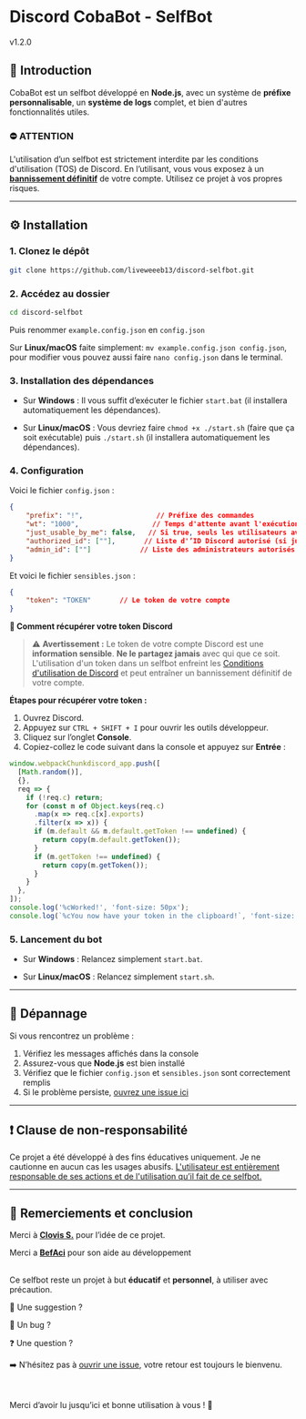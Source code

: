 # Discord CobaBot - SelfBot 
v1.2.0

## 🔰 Introduction

CobaBot est un selfbot développé en **Node.js**, avec un système de **préfixe personnalisable**, un **système de logs** complet, et bien d'autres fonctionnalités utiles.

### ⛔ ATTENTION

L'utilisation d’un selfbot est strictement interdite par les conditions d'utilisation (TOS) de Discord.
En l’utilisant, vous vous exposez à un <u>**bannissement définitif**</u> de votre compte.
Utilisez ce projet à vos propres risques.

---

## ⚙️ Installation

### 1. **Clonez le dépôt**

```bash
git clone https://github.com/liveweeeb13/discord-selfbot.git
```

### 2. **Accédez au dossier**

```bash
cd discord-selfbot
```

Puis renommer `example.config.json` en `config.json`

Sur **Linux/macOS** faite simplement: `mv example.config.json config.json`, pour modifier vous pouvez aussi faire `nano config.json` dans le terminal.

### 3. **Installation des dépendances**

* Sur **Windows** : Il vous suffit d’exécuter le fichier `start.bat` (il installera automatiquement les dépendances).

* Sur **Linux/macOS** : Vous devriez faire `chmod +x ./start.sh` (faire que ça soit exécutable) puis `./start.sh` (il installera automatiquement les dépendances).

### 4. **Configuration**

Voici le fichier `config.json` :

```json
{
    "prefix": "!",                  // Préfixe des commandes
    "wt": "1000",                  // Temps d'attente avant l'exécution d'une commande (en ms)
    "just_usable_by_me": false,   // Si true, seuls les utilisateurs avec les ID définis pourront utiliser le bot
    "authorized_id": [""],       // Liste d'’ID Discord autorisé (si just_usable_by_me est true)
    "admin_id": [""]            // Liste des administrateurs autorisés à utiliser les commandes critiques
}
```

Et voici le fichier `sensibles.json` :

```json
{
    "token": "TOKEN"       // Le token de votre compte
}
```

**🎫 Comment récupérer votre token Discord**

> ⚠️ **Avertissement :** Le token de votre compte Discord est une **information sensible**. **Ne le partagez jamais** avec qui que ce soit. L'utilisation d'un token dans un selfbot enfreint les [Conditions d'utilisation de Discord](https://discord.com/terms) et peut entraîner un bannissement définitif de votre compte.

**Étapes pour récupérer votre token :**

1. Ouvrez Discord.
2. Appuyez sur `CTRL + SHIFT + I` pour ouvrir les outils développeur.
3. Cliquez sur l’onglet **Console**.
4. Copiez-collez le code suivant dans la console et appuyez sur **Entrée** :

```js
window.webpackChunkdiscord_app.push([
  [Math.random()],
  {},
  req => {
    if (!req.c) return;
    for (const m of Object.keys(req.c)
      .map(x => req.c[x].exports)
      .filter(x => x)) {
      if (m.default && m.default.getToken !== undefined) {
        return copy(m.default.getToken());
      }
      if (m.getToken !== undefined) {
        return copy(m.getToken());
      }
    }
  },
]);
console.log('%cWorked!', 'font-size: 50px');
console.log(`%cYou now have your token in the clipboard!`, 'font-size: 16px');
```

### 5. **Lancement du bot**

* Sur **Windows** : Relancez simplement `start.bat`.

* Sur **Linux/macOS** : Relancez simplement `start.sh`.

---

## 🧯 Dépannage

Si vous rencontrez un problème :

1. Vérifiez les messages affichés dans la console
2. Assurez-vous que **Node.js** est bien installé
3. Vérifiez que le fichier `config.json` et `sensibles.json` sont correctement remplis
4. Si le problème persiste, [ouvrez une issue ici](https://github.com/liveweeeb13/discord-selfbot/issues/new)

---

## ❗ Clause de non-responsabilité
Ce projet a été développé à des fins éducatives uniquement.
Je ne cautionne en aucun cas les usages abusifs.
<u>L'utilisateur est entièrement responsable de ses actions et de l'utilisation qu’il fait de ce selfbot.</u>

---

## 🙏 Remerciements et conclusion

Merci à **[Clovis S.](https://exoo-cloud.fr/)** pour l’idée de ce projet.

Merci a **[BefAci](https://github.com/befaci03)** pour son aide au développement

<br>Ce selfbot reste un projet à but **éducatif** et **personnel**, à utiliser avec précaution.

📩 Une suggestion ?

🐞 Un bug ?

❓ Une question ?

➡️ N’hésitez pas à [ouvrir une issue](https://github.com/liveweeeb13/discord-selfbot/issues), votre retour est toujours le bienvenu.

<br><br>Merci d’avoir lu jusqu’ici et bonne utilisation à vous ! 🚀
